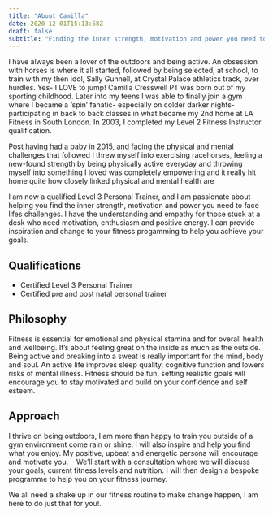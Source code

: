 ```yaml
---
title: "About Camilla"
date: 2020-12-01T15:13:58Z
draft: false
subtitle: "Finding the inner strength, motivation and power you need to face life’s challenges."
---
```

I have always been a lover of the outdoors and being active. An obsession with horses is where it all started, followed by being selected, at school, to train with my then idol, Sally Gunnell, at Crystal Palace athletics track, over hurdles. Yes- I LOVE to jump! Camilla Cresswell PT was born out of my sporting childhood. Later into my teens I was able to finally join a gym where I became a ‘spin’ fanatic- especially on colder darker nights- participating in back to back classes in what became my 2nd home at LA Fitness in South London. In 2003, I completed my Level 2 Fitness Instructor qualification. 

Post having had a baby in 2015, and facing the physical and mental challenges that followed I threw myself into exercising racehorses, feeling a new-found strength by being physically active everyday and throwing myself into something I loved was completely empowering and it really hit home quite how closely linked physical and mental health are

I am now a qualified Level 3 Personal Trainer, and I am passionate about helping you find the inner strength, motivation and power you need to face lifes challenges. I have the understanding and empathy for those stuck at a desk who need motivation, enthusiasm and positive energy. I can provide inspiration and change to your fitness progamming to help you achieve your goals.

## Qualifications
- Certified Level 3 Personal Trainer
- Certified pre and post natal personal trainer

## Philosophy
Fitness is essential for emotional and physical stamina and for overall health and wellbeing. It’s about feeling great on the inside as much as the outside. Being active and breaking into a sweat is really important for the mind, body and soul. An active life improves sleep quality, cognitive function and lowers risks of mental illness. Fitness should be fun, setting realistic goals will encourage you to stay motivated and build on your confidence and self esteem.

## Approach
I thrive on being outdoors, I am more than happy to train you outside of a gym environment come rain or shine. I will also inspire and help you find what you enjoy. My positive, upbeat and energetic persona will encourage and motivate you. 
 
We’ll start with a consultation where we will discuss your goals, current fitness levels and nutrition. I will then design a bespoke programme to help you on your fitness journey.

We all need a shake up in our fitness routine to make change happen, I am here to do just that for you!.
